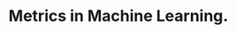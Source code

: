 ---
layout: article
mathjax: true
show_title: true
tags:
- ML
- models
- evaluation
title: Metrics in Machine Learning.
---